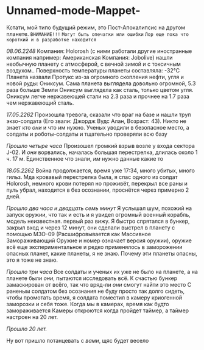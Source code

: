 # Unnamed-mode-Mappet-
Кстати, мой типо будущий режим, это Пост-Апокалипсис на другом планете.
`ВНИМАНИЕ!!!`
`Могут быть опечатки или ошибки`
`Лор еще пока что короткий и в разработке находится`

*08.06.2248*
Компания: Holorosh (с ними работали другие иностранные компания например: Американская Компания: Jobolive) нашли необычную планету с атмосферой, с вечной зимой и с токсичным воздухом..
Поверхность температуры планеты составляла: -32°C
Планета назвали Протукс из-за огромного скопления нефти, угля и новой руды: Ониксум.
Сама планета выглядела довольно огромной, 5.3 раза больше Земли
Ониксум выглядела как сталь, только цветом угля.
Ониксум легче нержавеющей стали на 2.3 раза и прочнее на 1.7 раза чем нержавеющий сталь.

*17.05.2262*
Произошла тревога, сказали что враг на базе и нашли труп экзо-солдата (Его звали: Джордж Вудс Алан, Возраст: 43).
Никто не знает кто *они* и что им нужно.
Ученых уводили в безопасное место, а солдаты и роботы-солдаты и тщательно проверяли всю базу

*Прошло четыре часа*
Произошел громкий взрыв возле у входа сектора J-02.
И *они* ворвались, началась большая перестрелка, длилась около 1 ч. 17 м.
Единственное что знали, *им* нужно данные какие то  

*18.05.2262*
Война продолжается, время уже 17:34, много убитых, много гильз.
Мда кровавый перестрелка была, я спас одного из солдат Holorosh, немного крови потерял но проживёт, перекрыл все раны и пуль убрал, находится в без осознании, проснётся через примерно 2 дней.

*Прошло два часа и двадцать семь минут*
Я услышал шум, похожий на запуск оружии, что так и есть и я увидел огромный военный корабль, модель неизвестная. первый раз вижу.
Я быстро спрятался в бункер, закрыл вход и через 12 минут, они сделали выстрел в планету с помощью МЗО-09 (Расшифровывается как Массивное Замораживающий Оружие и номер означает версия оружии), оружие всё еще экспериментальное и редко применялось в заморожении опасных планет, какие планеты, я не знаю.
Почему эти планеты опасны, это я тоже не знаю.

*Прошло три часа*
Все солдаты и ученых их уже не было на планете,
а на планете были *они*, пытаются исследовать всё.
К счастью бункер замаскирован от всёго, так что вряд-ли *они* смогут найти это место
С раненым солдатом без осознания не буду просто так долго сидеть, чтобы промотать время, я солдата поместил в камеру криогенной заморозки и себя тоже.
Когда мы в камерах, время как будто замораживается
Камеры откроются когда пройдет таймер, а таймер настроен на 20 лет.

*Прошло 20 лет.*

Ну вот пришло потанцевать с *вами*, щяс будет весело
